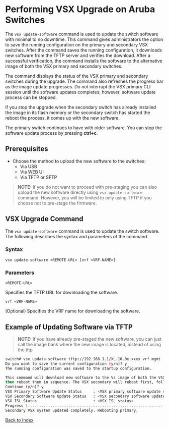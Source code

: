 
# Performing VSX Upgrade on Aruba Switches

The `vsx update-software` command is used to update the switch software with minimal to no downtime. This command gives administrators the option to save the running configuration on the primary and secondary VSX switches. After the command saves the running configuration, it downloads new software from the TFTP server and verifies the download. After a successful verification, the command installs the software to the alternative image of both the VSX primary and secondary switches. 

The command displays the status of the VSX primary and secondary switches during the upgrade. The command also refreshes the progress bar as the image update progresses. Do not interrupt the VSX primary CLI session until the software updates completes; however, software update process can be stopped. 

If you stop the upgrade when the secondary switch has already installed the image in its flash memory or the secondary switch has started the reboot the process, it comes up with the new software.
 
The primary switch continues to have with older software. You can stop the software update process by pressing **ctrl+c**. 

## Prerequisites

* Choose the method to upload the new software to the switches:
	* Via USB
	* Via WEB UI
	* Via TFTP or SFTP

> **NOTE:** If you do not want to proceed with pre-staging you can also upload the new software directly using `vsx update-software` command. However, you will be limited to only using TFTP if you choose not to pre-stage the firmware. 

## VSX Upgrade Command

The `vsx update-software` command is used to update the switch software. The following describes the syntax and parameters of the command.

### Syntax

```
vsx update-software <REMOTE-URL> [vrf <VRF-NAME>]
```

### Parameters

```<REMOTE-URL>```

Specifies the TFTP URL for downloading the software. 


```vrf <VRF-NAME>```

(Optional) Specifies the VRF name for downloading the software. 

## Example of Updating Software via TFTP

> **NOTE:** If you have already pre-staged the new software, you can just call the image bank where the new image is located, instead of using the tftp

```bash
switch# vsx update-software tftp://192.168.1.1/XL.10.0x.xxxx vrf mgmt
Do you want to save the current configuration (y/n)? y
The running configuration was saved to the startup configuration.

This command will download new software to the %s image of both the VSX primary and secondary systems, 
then reboot them in sequence. The VSX secondary will reboot first, followed by the primary.
Continue (y/n)? y
VSX Primary Software Update Status     : <VSX primary software update status>
VSX Secondary Software Update Status   : <VSX secondary software update status>
VSX ISL Status                         : <VSX ISL status>
Progress [..........................................................................................]
Secondary VSX system updated completely. Rebooting primary.
```

[Back to Index](../index.md)
